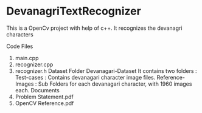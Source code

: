 # DevanagriTextRecognizer
This is a OpenCv project with help of c++. It recognizes the devanagri characters

Code Files
1. main.cpp 
2. recognizer.cpp 
3. recognizer.h 
Dataset Folder
Devanagari-Dataset
It contains two folders :
Test-cases : Contains devanagari character image files.
Reference-Images : Sub Folders for each devanagari character, with 1960 images each.
Documents
1. Problem Statement.pdf
2. OpenCV Reference.pdf
